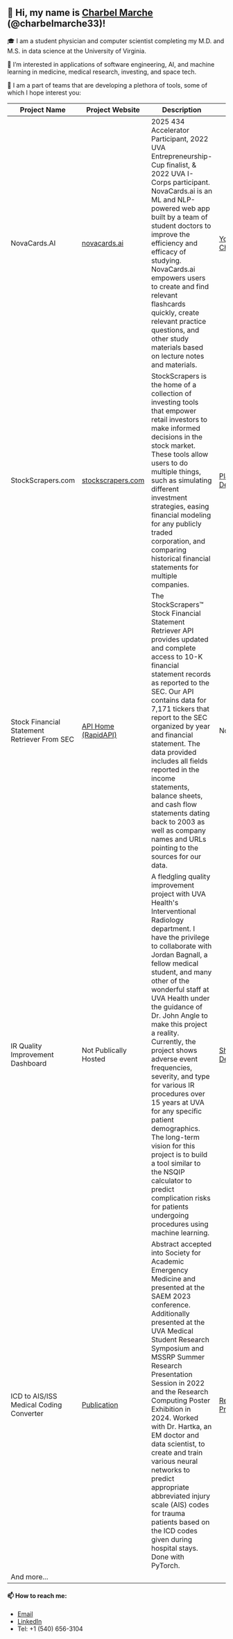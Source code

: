 ## 👋 Hi, my name is **[Charbel Marche](www.charbelmarche.com)** (@charbelmarche33)!

🎓 I am a student physician and computer scientist completing my M.D. and M.S. in data science at the University of Virginia.

👀 I’m interested in applications of software engineering, AI, and machine learning in medicine, medical research, investing, and space tech.

🌱 I am a part of teams that are developing a plethora of tools, some of which I hope interest you:
  
| Project Name | Project Website | Description | Videos | Organization |
| ------------ | --------------- | ----------- | ------ | ------------ |
| NovaCards.AI | [novacards.ai](https://novacards.ai) | 2025 434 Accelerator Participant, 2022 UVA Entrepreneurship-Cup finalist, & 2022 UVA I-Corps participant. NovaCards.ai is an ML and NLP-powered web app built by a team of student doctors to improve the efficiency and efficacy of studying. NovaCards.ai empowers users to create and find relevant flashcards quickly, create relevant practice questions, and other study materials based on lecture notes and materials. | [Youtube Channel](https://www.youtube.com/@novacards9634) | [NovaCards.ai GitHub Org](https://github.com/NovaCards) |
| StockScrapers.com | [stockscrapers.com](https://stockscrapers.com) | StockScrapers is the home of a collection of investing tools that empower retail investors to make informed decisions in the stock market. These tools allow users to do multiple things, such as simulating different investment strategies, easing financial modeling for any publicly traded corporation, and comparing historical financial statements for multiple companies. | [Playlist of Demos](https://www.youtube.com/watch?v=1BC2CBAGCAQ&list=PLzmWbxNwcvi_1tUU0Ntrkh-9HFDHCt-JO) | [StockScrapers GitHub Org](https://github.com/StockScrapers) | 
| Stock Financial Statement Retriever From SEC | [API Home (RapidAPI)](https://rapidapi.com/charbelmarche33-m9pHgx2tG/api/stock-financial-statement-retriever-from-sec) | The StockScrapers™ Stock Financial Statement Retriever API provides updated and complete access to 10-K financial statement records as reported to the SEC. Our API contains data for 7,171 tickers that report to the SEC organized by year and financial statement. The data provided includes all fields reported in the income statements, balance sheets, and cash flow statements dating back to 2003 as well as company names and URLs pointing to the sources for our data. | No Demos Yet | [StockScrapers GitHub Org](https://github.com/StockScrapers) |
| IR Quality Improvement Dashboard | Not Publically Hosted | A fledgling quality improvement project with UVA Health's Interventional Radiology department. I have the privilege to collaborate with Jordan Bagnall, a fellow medical student, and many other of the wonderful staff at UVA Health under the guidance of Dr. John Angle to make this project a reality. Currently, the project shows adverse event frequencies, severity, and type for various IR procedures over 15 years at UVA for any specific patient demographics. The long-term vision for this project is to build a tool similar to the NSQIP calculator to predict complication risks for patients undergoing procedures using machine learning. | [Short Video Demonstration](https://www.youtube.com/watch?v=qeUTLHmubnU&t=1s) | No Organization or Public Repo |
| ICD to AIS/ISS Medical Coding Converter | [Publication](https://www.tandfonline.com/doi/full/10.1080/15389588.2024.2356663) | Abstract accepted into Society for Academic Emergency Medicine and presented at the SAEM 2023 conference. Additionally presented at the UVA Medical Student Research Symposium and MSSRP Summer Research Presentation Session in 2022 and the Research Computing Poster Exhibition in 2024. Worked with Dr. Hartka, an EM doctor and data scientist, to create and train various neural networks to predict appropriate abbreviated injury scale (AIS) codes for trauma patients based on the ICD codes given during hospital stays. Done with PyTorch. | [Recorded Presentation](https://www.youtube.com/watch?v=HofUtHS5iio&t=2s) | [Repo](https://github.com/thartka/icd_to_ais) |
| And more... |

#### 📫 How to reach me:
  - [Email](mailto:cmarche@mail.umw.edu)
  - [LinkedIn](https://www.linkedin.com/in/charbel-marche/)
  - Tel: +1 (540) 656-3104

<!---
charbelmarche33/charbelmarche33 is a ✨ special ✨ repository because its `README.md` (this file) appears on your GitHub profile.
You can click the Preview link to take a look at your changes.
--->
